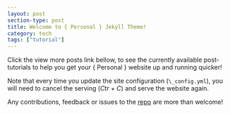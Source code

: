 ```yaml
---
layout: post
section-type: post
title: Welcome to { Personal } Jekyll Theme!
category: tech
tags: ["tutorial"]
---
```


Click the view more posts link bellow, to see the currently available
post-tutorials to help you get your { Personal } website up and running quicker!

Note that every time you update the site configuration (`\_config.yml`), you
will need to cancel the serving (_Ctr + C_) and serve the website again.

Any contributions, feedback or issues to the
[repo](https://github.com/le4ker/personal-jekyll-theme) are more than welcome!
